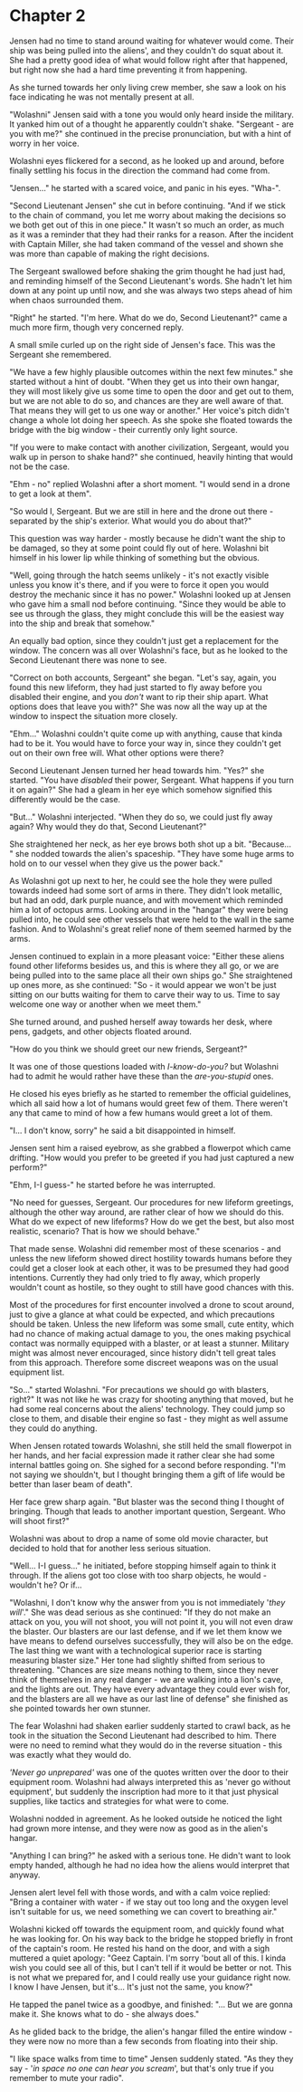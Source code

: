 # Chapter 2

Jensen had no time to stand around waiting for whatever would come.
Their ship was being pulled into the aliens', and they couldn't do squat about it.
She had a pretty good idea of what would follow right after that happened, but right now she had a hard time preventing it from happening.

As she turned towards her only living crew member, she saw a look on his face indicating he was not mentally present at all. 

"Wolashni" Jensen said with a tone you would only heard inside the military.
It yanked him out of a thought he apparently couldn't shake. 
"Sergeant - are you with me?" she continued in the precise pronunciation, but with a hint of worry in her voice.

Wolashni eyes flickered for a second, as he looked up and around, before finally settling his focus in the direction the command had come from.

"Jensen..." he started with a scared voice, and panic in his eyes. 
"Wha-". 

"Second Lieutenant Jensen" she cut in before continuing. 
"And if we stick to the chain of command, you let me worry about making the decisions so we both get out of this in one piece."
It wasn't so much an order, as much as it was a reminder that they had their ranks for a reason.
After the incident with Captain Miller, she had taken command of the vessel and shown she was more than capable of making the right decisions.

The Sergeant swallowed before shaking the grim thought he had just had, and reminding himself of the Second Lieutenant's words.
She hadn't let him down at any point up until now, and she was always two steps ahead of him when chaos surrounded them.

"Right" he started.
"I'm here. What do we do, Second Lieutenant?" came a much more firm, though very concerned reply.

A small smile curled up on the right side of Jensen's face.
This was the Sergeant she remembered.

"We have a few highly plausible outcomes within the next few minutes." she started without a hint of doubt.
"When they get us into their own hangar, they will most likely give us some time to open the door and get out to them, but we are not able to do so, and chances are they are well aware of that.
That means they will get to us one way or another."
Her voice's pitch didn't change a whole lot doing her speech.
As she spoke she floated towards the bridge with the big window - their currently only light source.

"If you were to make contact with another civilization, Sergeant, would you walk up in person to shake hand?" she continued, heavily hinting that would not be the case.

"Ehm - no" replied Wolashni after a short moment.
"I would send in a drone to get a look at them".

"So would I, Sergeant. But we are still in here and the drone out there - separated by the ship's exterior. 
What would you do about that?"

This question was way harder - mostly because he didn't want the ship to be damaged, so they at some point could fly out of here.
Wolashni bit himself in his lower lip while thinking of something but the obvious.

"Well, going through the hatch seems unlikely - it's not exactly visible unless you know it's there, and if you were to force it open you would destroy the mechanic since it has no power."
Wolashni looked up at Jensen who gave him a small nod before continuing.
"Since they would be able to see us through the glass, they might conclude this will be the easiest way into the ship and break that somehow."

An equally bad option, since they couldn't just get a replacement for the window.
The concern was all over Wolashni's face, but as he looked to the Second Lieutenant there was none to see.

"Correct on both accounts, Sergeant" she began.
"Let's say, again, you found this new lifeform, they had just started to fly away before you disabled their engine, and you *don't* want to rip their ship apart.
What options does that leave you with?"
She was now all the way up at the window to inspect the situation more closely.

"Ehm..."
Wolashni couldn't quite come up with anything, cause that kinda had to be it.
You would have to force your way in, since they couldn't get out on their own free will.
What other options were there?

Second Lieutenant Jensen turned her head towards him.
"Yes?" she started.
"You have *disabled* their power, Sergeant.
What happens if you turn it on again?"
She had a gleam in her eye which somehow signified this differently would be the case.

"But..." Wolashni interjected.
"When they do so, we could just fly away again?
Why would they do that, Second Lieutenant?"

She straightened her neck, as her eye brows both shot up a bit.
"Because... " she nodded towards the alien's spaceship.
"They have some huge arms to hold on to our vessel when they give us the power back."

As Wolashni got up next to her, he could see the hole they were pulled towards indeed had some sort of arms in there.
They didn't look metallic, but had an odd, dark purple nuance, and with movement which reminded him a lot of octopus arms. 
Looking around in the "hangar" they were being pulled into, he could see other vessels that were held to the wall in the same fashion.
And to Wolashni's great relief none of them seemed harmed by the arms.

Jensen continued to explain in a more pleasant voice: "Either these aliens found other lifeforms besides us, and this is where they all go, or we are being pulled into to the same place all their own ships go."
She straightened up ones more, as she continued: "So - it would appear we won't be just sitting on our butts waiting for them to carve their way to us.
Time to say welcome one way or another when we meet them."

She turned around, and pushed herself away towards her desk, where pens, gadgets, and other objects floated around.

"How do you think we should greet our new friends, Sergeant?"

It was one of those questions loaded with *I-know-do-you?* but Wolashni had to admit he would rather have these than the *are-you-stupid* ones.

He closed his eyes briefly as he started to remember the official guidelines, which all said how a lot of humans would greet few of them.
There weren't any that came to mind of how a few humans would greet a lot of them.

"I... I don't know, sorry" he said a bit disappointed in himself.

Jensen sent him a raised eyebrow, as she grabbed a flowerpot which came drifting.
"How would you prefer to be greeted if you had just captured a new perform?"

"Ehm, I-I guess-" he started before he was interrupted.

"No need for guesses, Sergeant.
Our procedures for new lifeform greetings, although the other way around, are rather clear of how we should do this.
What do we expect of new lifeforms? 
How do we get the best, but also most realistic, scenario? That is how we should behave."

That made sense.
Wolashni did remember most of these scenarios - and unless the new lifeform showed direct hostility towards humans before they could get a closer look at each other, it was to be presumed they had good intentions.
Currently they had only tried to fly away, which properly wouldn't count as hostile, so they ought to still have good chances with this.

Most of the procedures for first encounter involved a drone to scout around, just to give a glance at what could be expected, and which precautions should be taken.
Unless the new lifeform was some small, cute entity, which had no chance of making actual damage to you, the ones making psychical contact was normally equipped with a blaster, or at least a stunner.
Military might was almost never encouraged, since history didn't tell great tales from this approach.
Therefore some discreet weapons was on the usual equipment list.

"So..." started Wolashni. 
"For precautions we should go with blasters, right?"
It was not like he was crazy for shooting anything that moved, but he had some real concerns about the aliens' technology. 
They could jump so close to them, and disable their engine so fast - they might as well assume they could do anything.

When Jensen rotated towards Wolashni, she still held the small flowerpot in her hands, and her facial expression made it rather clear she had some internal battles going on.
She sighed for a second before responding.
"I'm not saying we shouldn't, but I thought bringing them a gift of life would be better than laser beam of death".

Her face grew sharp again.
"But blaster was the second thing I thought of bringing.
Though that leads to another important question, Sergeant.
Who will shoot first?"

Wolashni was about to drop a name of some old movie character, but decided to hold that for another less serious situation.

"Well... I-I guess..." he initiated, before stopping himself again to think it through.
If the aliens got too close with too sharp objects, he would - wouldn't he?
Or if...

"Wolashni, I don't know why the answer from you is not immediately '*they will*'."
She was dead serious as she continued: "If they do not make an attack on you, you will not shoot, you will not point it, you will not even draw the blaster.
Our blasters are our last defense, and if we let them know we have means to defend ourselves successfully, they will also be on the edge.
The last thing we want with a technological superior race is starting measuring blaster size."
Her tone had slightly shifted from serious to threatening. 
"Chances are size means nothing to them, since they never think of themselves in any real danger - we are walking into a lion's cave, and the lights are out.
They have every advantage they could ever wish for, and the blasters are all we have as our last line of defense" she finished as she pointed towards her own stunner.

The fear Wolashni had shaken earlier suddenly started to crawl back, as he took in the situation the Second Lieutenant had described to him.
There were no need to remind what they would do in the reverse situation - this was exactly what they would do.

*'Never go unprepared'* was one of the quotes written over the door to their equipment room.
Wolashni had always interpreted this as 'never go without equipment', but suddenly the inscription had more to it that just physical supplies, like tactics and strategies for what were to come.

Wolashni nodded in agreement.
As he looked outside he noticed the light had grown more intense, and they were now as good as in the alien's hangar.

"Anything I can bring?" he asked with a serious tone.
He didn't want to look empty handed, although he had no idea how the aliens would interpret that anyway. 

Jensen alert level fell with those words, and with a calm voice replied:
"Bring a container with water - if we stay out too long and the oxygen level isn't suitable for us, we need something we can covert to breathing air."

Wolashni kicked off towards the equipment room, and quickly found what he was looking for. 
On his way back to the bridge he stopped briefly in front of the captain's room. 
He rested his hand on the door, and with a sigh muttered a quiet apology: 
"Geez Captain. 
I'm sorry 'bout all of this. 
I kinda wish you could see all of this, but I can't tell if it would be better or not. 
This is not what we prepared for, and I could really use your guidance right now. 
I know I have Jensen, but it's... 
It's just not the same, you know?"

He tapped the panel twice as a goodbye, and finished:
"... But we are gonna make it. 
She knows what to do - she always does."

As he glided back to the bridge, the alien's hangar filled the entire window - they were now no more than a few seconds from floating into their ship. 

"I like space walks from time to time" Jensen suddenly stated. 
"As they they say - '*in space no one can hear you scream*', but that's only true if you remember to mute your radio". 
